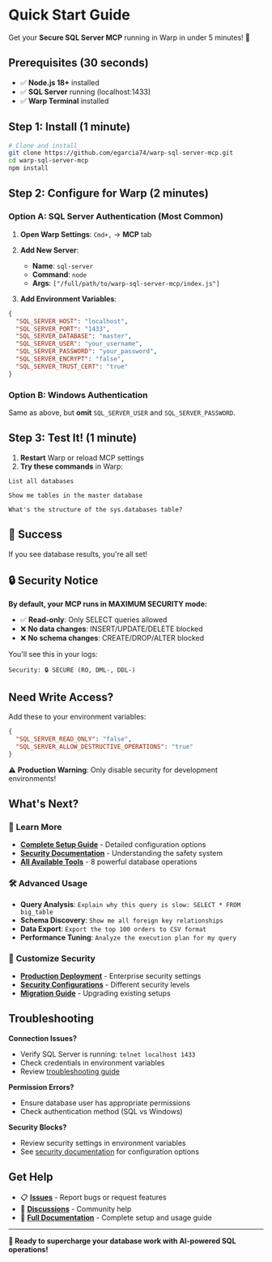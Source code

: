 # Quick Start Guide

Get your **Secure SQL Server MCP** running in Warp in under 5 minutes! 🚀

## Prerequisites (30 seconds)

- ✅ **Node.js 18+** installed
- ✅ **SQL Server** running (localhost:1433)
- ✅ **Warp Terminal** installed

## Step 1: Install (1 minute)

```bash
# Clone and install
git clone https://github.com/egarcia74/warp-sql-server-mcp.git
cd warp-sql-server-mcp
npm install
```

## Step 2: Configure for Warp (2 minutes)

### Option A: SQL Server Authentication (Most Common)

1. **Open Warp Settings**: `Cmd+,` → **MCP** tab
2. **Add New Server**:
   - **Name**: `sql-server`
   - **Command**: `node`
   - **Args**: `["/full/path/to/warp-sql-server-mcp/index.js"]`

3. **Add Environment Variables**:

```json
{
  "SQL_SERVER_HOST": "localhost",
  "SQL_SERVER_PORT": "1433",
  "SQL_SERVER_DATABASE": "master",
  "SQL_SERVER_USER": "your_username",
  "SQL_SERVER_PASSWORD": "your_password",
  "SQL_SERVER_ENCRYPT": "false",
  "SQL_SERVER_TRUST_CERT": "true"
}
```

### Option B: Windows Authentication

Same as above, but **omit** `SQL_SERVER_USER` and `SQL_SERVER_PASSWORD`.

## Step 3: Test It! (1 minute)

1. **Restart** Warp or reload MCP settings
2. **Try these commands** in Warp:

```text
List all databases
```

```text
Show me tables in the master database
```

```text
What's the structure of the sys.databases table?
```

## 🎉 Success

If you see database results, you're all set!

## 🔒 Security Notice

**By default, your MCP runs in MAXIMUM SECURITY mode:**

- ✅ **Read-only**: Only SELECT queries allowed
- ❌ **No data changes**: INSERT/UPDATE/DELETE blocked
- ❌ **No schema changes**: CREATE/DROP/ALTER blocked

You'll see this in your logs:

```
Security: 🔒 SECURE (RO, DML-, DDL-)
```

## Need Write Access?

Add these to your environment variables:

```json
{
  "SQL_SERVER_READ_ONLY": "false",
  "SQL_SERVER_ALLOW_DESTRUCTIVE_OPERATIONS": "true"
}
```

⚠️ **Production Warning**: Only disable security for development environments!

## What's Next?

### 📖 **Learn More**

- **[Complete Setup Guide](README.md#configuration)** - Detailed configuration options
- **[Security Documentation](SECURITY.md)** - Understanding the safety system
- **[All Available Tools](README.md#available-tools)** - 8 powerful database operations

### 🛠️ **Advanced Usage**

- **Query Analysis**: `Explain why this query is slow: SELECT * FROM big_table`
- **Schema Discovery**: `Show me all foreign key relationships`
- **Data Export**: `Export the top 100 orders to CSV format`
- **Performance Tuning**: `Analyze the execution plan for my query`

### 🔧 **Customize Security**

- **[Production Deployment](SECURITY.md#production-deployment-guidelines)** - Enterprise security settings
- **[Security Configurations](README.md#security-configurations)** - Different security levels
- **[Migration Guide](README.md#migration-from-previous-versions)** - Upgrading existing setups

## Troubleshooting

**Connection Issues?**

- Verify SQL Server is running: `telnet localhost 1433`
- Check credentials in environment variables
- Review [troubleshooting guide](README.md#troubleshooting-configuration)

**Permission Errors?**

- Ensure database user has appropriate permissions
- Check authentication method (SQL vs Windows)

**Security Blocks?**

- Review security settings in environment variables
- See [security documentation](SECURITY.md) for configuration options

## Get Help

- 📋 **[Issues](https://github.com/egarcia74/warp-sql-server-mcp/issues)** - Report bugs or request features
- 💬 **[Discussions](https://github.com/egarcia74/warp-sql-server-mcp/discussions)** - Community help
- 📖 **[Full Documentation](README.md)** - Complete setup and usage guide

---

**🚀 Ready to supercharge your database work with AI-powered SQL operations!**

